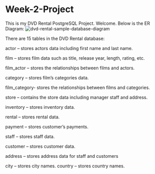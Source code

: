 # Week-2-Project
This is my DVD Rental PostgreSQL Project. Welcome.
Below is the ER Diagram:
![dvd-rental-sample-database-diagram](https://github.com/Simone04036/Week-2-Project/assets/96808426/32564101-4cce-442c-b99e-907feff4f0dd)

There are 15 tables in the DVD Rental database:

actor – stores actors data including first name and last name.

film – stores film data such as title, release year, length, rating, etc.

film_actor – stores the relationships between films and actors.

category – stores film’s categories data.

film_category- stores the relationships between films and categories.

store – contains the store data including manager staff and address.

inventory – stores inventory data.

rental – stores rental data.

payment – stores customer’s payments.

staff – stores staff data.

customer – stores customer data.

address – stores address data for staff and customers

city – stores city names.
country – stores country names.
